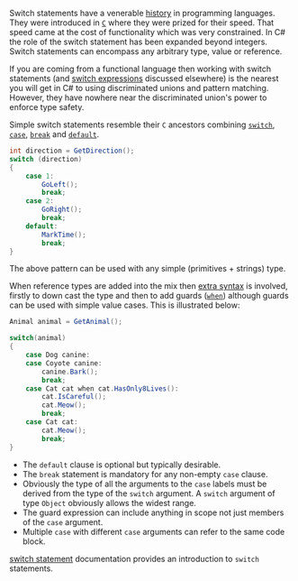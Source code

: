 Switch statements have a venerable [history][wiki-switch] in programming languages. They were introduced in [`C`][c-switch] where they were prized for their speed. That speed came at the cost of functionality which was very constrained. In C# the role of the switch statement has been expanded beyond integers. Switch statements can encompass any arbitrary type, value or reference.

If you are coming from a functional language then working with switch statements (and [switch expressions][switch-expression] discussed elsewhere) is the nearest you will get in C# to using discriminated unions and pattern matching. However, they have nowhere near the discriminated union's power to enforce type safety.

Simple switch statements resemble their `C` ancestors combining [`switch`][switch], [`case`][case], [`break`][switch-break] and [`default`][switch-default].

```csharp
int direction = GetDirection();
switch (direction)
{
    case 1:
        GoLeft();
        break;
    case 2:
        GoRight();
        break;
    default:
        MarkTime();
        break;
}
```

The above pattern can be used with any simple (primitives + strings) type.

When reference types are added into the mix then [extra syntax][switch-pattern-matching] is involved, firstly to down cast the type and then to add guards ([`when`][switch-when]) although guards can be used with simple value cases. This is illustrated below:

```csharp
Animal animal = GetAnimal();

switch(animal)
{
    case Dog canine:
    case Coyote canine:
        canine.Bark();
        break;
    case Cat cat when cat.HasOnly8Lives():
        cat.IsCareful();
        cat.Meow();
        break;
    case Cat cat:
        cat.Meow();
        break;
}
```

- The `default` clause is optional but typically desirable.
- The `break` statement is mandatory for any non-empty `case` clause.
- Obviously the type of all the arguments to the `case` labels must be derived from the type of the `switch` argument. A `switch` argument of type `Object` obviously allows the widest range.
- The guard expression can include anything in scope not just members of the `case` argument.
- Multiple `case` with different `case` arguments can refer to the same code block.

[switch statement][switch-statement] documentation provides an introduction to `switch` statements.

[wiki-switch]: https://en.wikipedia.org/wiki/Switch_statement
[switch-statement]: https://docs.microsoft.com/en-us/dotnet/csharp/language-reference/keywords/switch
[switch-expression]: https://docs.microsoft.com/en-us/dotnet/csharp/language-reference/operators/switch-expression#basic-example
[switch]: https://docs.microsoft.com/en-us/dotnet/csharp/language-reference/keywords/switch#the-switch-section
[case]: https://docs.microsoft.com/en-us/dotnet/csharp/language-reference/keywords/switch#case-labels
[switch-break]: https://docs.microsoft.com/en-us/dotnet/csharp/language-reference/keywords/break
[switch-default]: https://docs.microsoft.com/en-us/dotnet/csharp/language-reference/keywords/switch#the-default-case
[switch-pattern-matching]: https://docs.microsoft.com/en-us/dotnet/csharp/language-reference/keywords/switch#type-pattern
[switch-when]: https://docs.microsoft.com/en-us/dotnet/csharp/language-reference/keywords/switch#the-case-statement-and-the-when-clause
[c-switch]: https://docs.microsoft.com/en-us/cpp/c-language/switch-statement-c?view=vs-2019
